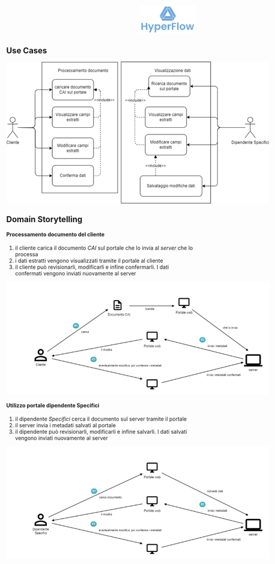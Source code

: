 <p style="text-align: right;">
  <img src="https://github.com/Lorenzo-Gardini/Project-Management/blob/main/report/images/hyperflow_logo.png?raw=true" alt="Logo" style="width: 150px;"/>
</p>

## Use Cases

<img src="https://github.com/Lorenzo-Gardini/Project-Management/blob/main/report/images/use_cases.png?raw=true" alt="Use Cases" style="max-width: 700px; display:block; margin: 0 auto"/>

## Domain Storytelling

#### Processamento documento del cliente

1. il cliente carica il documento _CAI_ sul portale che lo invia al _server_ che lo processa
2. i dati estratti vengono visualizzati tramite il portale al cliente
3. il cliente può revisionarli, modificarli e infine confermarli. I dati confermati vengono inviati nuovamente al server


<img src="https://github.com/Lorenzo-Gardini/Project-Management/blob/main/report/images/client_storytelling.png?raw=true" alt="Client Storytelling" style="max-width: 700px; display:block; margin: 0 auto"/>

#### Utilizzo portale dipendente Specifici

1. il dipendente _Specifici_ cerca il documento sul server tramite il portale
2. il server invia i metadati salvati al portale
3. il dipendente può revisionarli, modificarli e infine salvarli. I dati salvati vengono inviati nuovamente al server

<img src="https://github.com/Lorenzo-Gardini/Project-Management/blob/main/report/images/employee_storytelling.png?raw=true" alt="Employee Storytelling" style="max-width: 700px; display:block; margin: 0 auto"/>
